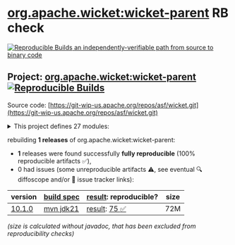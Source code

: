 [org.apache.wicket:wicket-parent](https://central.sonatype.com/artifact/org.apache.wicket/wicket-parent/versions) RB check
=======

[![Reproducible Builds](https://reproducible-builds.org/images/logos/rb.svg) an independently-verifiable path from source to binary code](https://reproducible-builds.org/)

## Project: [org.apache.wicket:wicket-parent](https://central.sonatype.com/artifact/org.apache.wicket/wicket-parent/versions) [![Reproducible Builds](https://img.shields.io/endpoint?url=https://raw.githubusercontent.com/jvm-repo-rebuild/reproducible-central/master/content/org/apache/wicket/badge.json)](https://github.com/jvm-repo-rebuild/reproducible-central/blob/master/content/org/apache/wicket/README.md)

Source code: [https://git-wip-us.apache.org/repos/asf/wicket.git](https://git-wip-us.apache.org/repos/asf/wicket.git)

<details><summary>This project defines 27 modules:</summary>

* [org.apache.wicket.experimental.wicket10:wicket-experimental](https://central.sonatype.com/artifact/org.apache.wicket.experimental.wicket10/wicket-experimental/10.1.0)
* [org.apache.wicket.experimental.wicket10:wicket-metrics](https://central.sonatype.com/artifact/org.apache.wicket.experimental.wicket10/wicket-metrics/10.1.0)
* [org.apache.wicket:wicket](https://central.sonatype.com/artifact/org.apache.wicket/wicket/10.1.0)
* [org.apache.wicket:wicket-archetype-quickstart](https://central.sonatype.com/artifact/org.apache.wicket/wicket-archetype-quickstart/10.1.0)
* [org.apache.wicket:wicket-auth-roles](https://central.sonatype.com/artifact/org.apache.wicket/wicket-auth-roles/10.1.0)
* [org.apache.wicket:wicket-bean-validation](https://central.sonatype.com/artifact/org.apache.wicket/wicket-bean-validation/10.1.0)
* [org.apache.wicket:wicket-cdi](https://central.sonatype.com/artifact/org.apache.wicket/wicket-cdi/10.1.0)
* [org.apache.wicket:wicket-core](https://central.sonatype.com/artifact/org.apache.wicket/wicket-core/10.1.0)
* [org.apache.wicket:wicket-devutils](https://central.sonatype.com/artifact/org.apache.wicket/wicket-devutils/10.1.0)
* [org.apache.wicket:wicket-examples](https://central.sonatype.com/artifact/org.apache.wicket/wicket-examples/10.1.0)
* [org.apache.wicket:wicket-extensions](https://central.sonatype.com/artifact/org.apache.wicket/wicket-extensions/10.1.0)
* [org.apache.wicket:wicket-extensions-tester](https://central.sonatype.com/artifact/org.apache.wicket/wicket-extensions-tester/10.1.0)
* [org.apache.wicket:wicket-guice](https://central.sonatype.com/artifact/org.apache.wicket/wicket-guice/10.1.0)
* [org.apache.wicket:wicket-ioc](https://central.sonatype.com/artifact/org.apache.wicket/wicket-ioc/10.1.0)
* [org.apache.wicket:wicket-jmx](https://central.sonatype.com/artifact/org.apache.wicket/wicket-jmx/10.1.0)
* [org.apache.wicket:wicket-migration](https://central.sonatype.com/artifact/org.apache.wicket/wicket-migration/10.1.0)
* [org.apache.wicket:wicket-native-websocket](https://central.sonatype.com/artifact/org.apache.wicket/wicket-native-websocket/10.1.0)
* [org.apache.wicket:wicket-native-websocket-core](https://central.sonatype.com/artifact/org.apache.wicket/wicket-native-websocket-core/10.1.0)
* [org.apache.wicket:wicket-native-websocket-javax](https://central.sonatype.com/artifact/org.apache.wicket/wicket-native-websocket-javax/10.1.0)
* [org.apache.wicket:wicket-native-websocket-tester](https://central.sonatype.com/artifact/org.apache.wicket/wicket-native-websocket-tester/10.1.0)
* [org.apache.wicket:wicket-objectsizeof-agent](https://central.sonatype.com/artifact/org.apache.wicket/wicket-objectsizeof-agent/10.1.0)
* [org.apache.wicket:wicket-parent](https://central.sonatype.com/artifact/org.apache.wicket/wicket-parent/10.1.0)
* [org.apache.wicket:wicket-request](https://central.sonatype.com/artifact/org.apache.wicket/wicket-request/10.1.0)
* [org.apache.wicket:wicket-spring](https://central.sonatype.com/artifact/org.apache.wicket/wicket-spring/10.1.0)
* [org.apache.wicket:wicket-tester](https://central.sonatype.com/artifact/org.apache.wicket/wicket-tester/10.1.0)
* [org.apache.wicket:wicket-util](https://central.sonatype.com/artifact/org.apache.wicket/wicket-util/10.1.0)
* [org.apache.wicket:wicket-velocity](https://central.sonatype.com/artifact/org.apache.wicket/wicket-velocity/10.1.0)
</details>

rebuilding **1 releases** of org.apache.wicket:wicket-parent:
- **1** releases were found successfully **fully reproducible** (100% reproducible artifacts :white_check_mark:),
- 0 had issues (some unreproducible artifacts :warning:, see eventual :mag: diffoscope and/or :memo: issue tracker links):

| version | [build spec](/BUILDSPEC.md) | [result](https://reproducible-builds.org/docs/jvm/): reproducible? | size |
| -- | --------- | ------ | -- |
| [10.1.0](https://central.sonatype.com/artifact/org.apache.wicket/wicket-parent/10.1.0/pom) | [mvn jdk21](wicket-parent-10.1.0.buildspec) | [result](wicket-parent-10.1.0.buildinfo): [75 :white_check_mark: ](wicket-parent-10.1.0.buildcompare) | 72M |

<i>(size is calculated without javadoc, that has been excluded from reproducibility checks)</i>
